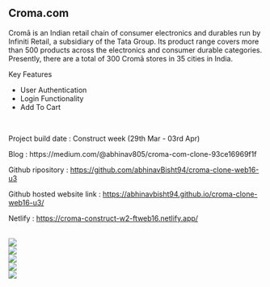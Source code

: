 <h2>Croma.com</h2>

<p>
Cromā is an Indian retail chain of consumer electronics and durables run by Infiniti Retail, a subsidiary of the Tata Group. Its product range covers more than 500 products across the electronics and consumer durable categories. Presently, there are a total of 300 Cromā stores in 35 cities in India.
</p>
<p> Key Features</p>
<ul>
  <li>User Authentication</li>
  <li>Login Functionality</li>
  <li>Add To Cart</li>
</ul>

<br/>
<p>Project build date : Construct week (29th Mar - 03rd Apr)</p>

<p>
Blog : https://medium.com/@abhinav805/croma-com-clone-93ce16969f1f

Github ripository : https://github.com/abhinavBisht94/croma-clone-web16-u3

Github hosted website link : https://abhinavbisht94.github.io/croma-clone-web16-u3/

Netlify : https://croma-construct-w2-ftweb16.netlify.app/

</p>

<br/>
<img src="https://miro.medium.com/max/700/1*NNKNl9-ceogQdtcwpq6-ig.png"/>

<br/>
<img src="https://miro.medium.com/max/700/1*p-ER80w_c6ypX2GLRPfOzg.png"/>

<br/>
<img src="https://miro.medium.com/max/627/1*JEOEolgcCE7nBt1lLfXIsA.png"/>

<br/>
<img src="https://miro.medium.com/max/700/1*N7QBLwmhoW42QvDrZZSE5g.png"/>

<br/>
<img src="https://miro.medium.com/max/700/1*L7TotUH3qaZi8PlHwqhqwQ.png"/>
